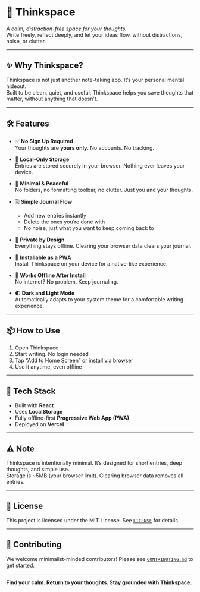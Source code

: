 # 🧠 Thinkspace

*A calm, distraction-free space for your thoughts.*  
Write freely, reflect deeply, and let your ideas flow, without distractions, noise, or clutter.

---

## ✨ Why Thinkspace?

Thinkspace is not just another note-taking app. It’s your personal mental hideout.  
Built to be clean, quiet, and useful, Thinkspace helps you save thoughts that matter, without anything that doesn’t.

---

## 🛠 Features

- ✅ **No Sign Up Required**  
  Your thoughts are **yours only**. No accounts. No tracking.

- 💾 **Local-Only Storage**  
  Entries are stored securely in your browser. Nothing ever leaves your device.

- 🧘 **Minimal & Peaceful**  
  No folders, no formatting toolbar, no clutter. Just you and your thoughts.

- 🗒️ **Simple Journal Flow**  
  - Add new entries instantly  
  - Delete the ones you’re done with  
  - No noise, just what you want to keep coming back to

- 🔐 **Private by Design**  
  Everything stays offline. Clearing your browser data clears your journal.

- 📲 **Installable as a PWA**  
  Install Thinkspace on your device for a native-like experience.

- 📴 **Works Offline After Install**  
  No internet? No problem. Keep journaling.

- 🌓 **Dark and Light Mode**  
  Automatically adapts to your system theme for a comfortable writing experience.

---

## 📦 How to Use

1. Open Thinkspace
2. Start writing. No login needed
3. Tap “Add to Home Screen” or install via browser
4. Use it anytime, even offline

---

## 🧩 Tech Stack

- Built with **React**
- Uses **LocalStorage**
- Fully offline-first **Progressive Web App (PWA)**
- Deployed on **Vercel**

---

## ⚠️ Note

Thinkspace is intentionally minimal. It’s designed for short entries, deep thoughts, and simple use.  
Storage is ~5MB (your browser limit). Clearing browser data removes all entries.

---

## 💬 License

This project is licensed under the MIT License. See [`LICENSE`](./LICENSE) for details.

---

## 🤝 Contributing

We welcome minimalist-minded contributors! Please see [`CONTRIBUTING.md`](./CONTRIBUTING.md) to get started.

---

**Find your calm. Return to your thoughts. Stay grounded with Thinkspace.**
